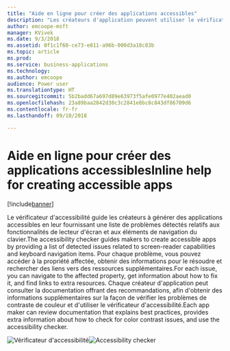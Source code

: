 ```yaml
---
title: "Aide en ligne pour créer des applications accessibles"
description: "Les créateurs d'application peuvent utiliser le vérificateur d’accessibilité pour identifier les problèmes d'accessibilité dans leurs applications et obtenir de l'aide les résoudre"
author: emcoope-msft
manager: KVivek
ms.date: 9/3/2018
ms.assetid: 0f1c1f60-ce73-e811-a96b-000d3a18c83b
ms.topic: article
ms.prod: 
ms.service: business-applications
ms.technology: 
ms.author: emcoope
audience: Power user
ms.translationtype: HT
ms.sourcegitcommit: 5b2badd67a697d89e63973f5afe0977e402aead0
ms.openlocfilehash: 23a89baa2842d30c3c2841e8bc8c843df86709d6
ms.contentlocale: fr-fr
ms.lasthandoff: 09/10/2018

---
```

# <a name="inline-help-for-creating-accessible-apps"></a><span data-ttu-id="9a320-103">Aide en ligne pour créer des applications accessibles</span><span class="sxs-lookup"><span data-stu-id="9a320-103">Inline help for creating accessible apps</span></span>


[!include[banner](../../includes/banner.md)]

<span data-ttu-id="9a320-104">Le vérificateur d'accessibilité guide les créateurs à générer des applications accessibles en leur fournissant une liste de problèmes détectés relatifs aux fonctionnalités de lecteur d'écran et aux éléments de navigation du clavier.</span><span class="sxs-lookup"><span data-stu-id="9a320-104">The accessibility checker guides makers to create accessible apps by providing a list of detected issues related to screen-reader capabilities and keyboard navigation items.</span></span> <span data-ttu-id="9a320-105">Pour chaque problème, vous pouvez accéder à la propriété affectée, obtenir des informations pour le résoudre et rechercher des liens vers des ressources supplémentaires.</span><span class="sxs-lookup"><span data-stu-id="9a320-105">For each issue, you can navigate to the affected property, get information about how to fix it, and find links to extra resources.</span></span> <span data-ttu-id="9a320-106">Chaque créateur d'application peut consulter la documentation offrant des recommandations, afin d'obtenir des informations supplémentaires sur la façon de vérifier les problèmes de contraste de couleur et d'utiliser le vérificateur d'accessibilité.</span><span class="sxs-lookup"><span data-stu-id="9a320-106">Each app maker can review documentation that explains best practices, provides extra information about how to check for color contrast issues, and use the accessibility checker.</span></span>


<span data-ttu-id="9a320-107">![Vérificateur d'accessibilité](media/AccessibilityChecker_01.png "Vérificateur d'accessibilité")</span><span class="sxs-lookup"><span data-stu-id="9a320-107">![Accessibility checker](media/AccessibilityChecker_01.png "Accessibility checker")</span></span>



